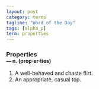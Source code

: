 ```yaml
---
layout: post
category: terms
tagline: "Word of the Day"
tags: [alpha_p]
term: properties
---
```


<h3>Properties<br/> <small>&mdash; n. (prop<span>&middot;</span>er<span>&middot;</span>ties)</small></h3>
<p><ol><li>A well-behaved and chaste flirt.</li>
<li>An appropriate, casual top.</li>
</ol></p>
